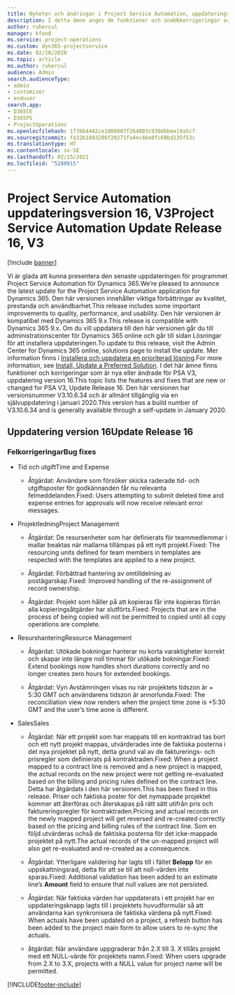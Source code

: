 ```yaml
---
title: Nyheter och ändringar i Project Service Automation, uppdateringsversion 16, version 3
description: I detta ämne anges de funktioner och snabbkorrigeringar som finns tillgängliga i Project Service Automation, uppdateringsversion 16, version 3.
author: ruhercul
manager: kfend
ms.service: project-operations
ms.custom: dyn365-projectservice
ms.date: 02/18/2020
ms.topic: article
ms.author: ruhercul
audience: Admin
search.audienceType:
- admin
- customizer
- enduser
search.app:
- D365CE
- D365PS
- ProjectOperations
ms.openlocfilehash: 1f3bb4442ce1d06807f264003c930dbbee19a5c7
ms.sourcegitcommit: fa32b1893286f20271fa4ec4be8fc68bd135f53c
ms.translationtype: HT
ms.contentlocale: sv-SE
ms.lasthandoff: 02/15/2021
ms.locfileid: "5280915"
---
```

# <a name="project-service-automation-update-release-16-v3"></a><span data-ttu-id="ec0a1-103">Project Service Automation uppdateringsversion 16, V3</span><span class="sxs-lookup"><span data-stu-id="ec0a1-103">Project Service Automation Update Release 16, V3</span></span>

[!include [banner](../includes/psa-now-project-operations.md)]

<span data-ttu-id="ec0a1-104">Vi är glada att kunna presentera den senaste uppdateringen för programmet Project Service Automation för Dynamics 365.</span><span class="sxs-lookup"><span data-stu-id="ec0a1-104">We’re pleased to announce the latest update for the Project Service Automation application for Dynamics 365.</span></span> <span data-ttu-id="ec0a1-105">Den här versionen innehåller viktiga förbättringar av kvalitet, prestanda och användbarhet.</span><span class="sxs-lookup"><span data-stu-id="ec0a1-105">This release includes some important improvements to quality, performance, and usability.</span></span>  <span data-ttu-id="ec0a1-106">Den här versionen är kompatibel med Dynamics 365 9.x.</span><span class="sxs-lookup"><span data-stu-id="ec0a1-106">This release is compatible with Dynamics 365 9.x.</span></span> <span data-ttu-id="ec0a1-107">Om du vill uppdatera till den här versionen går du till administrationscenter för Dynamics 365 online och går till sidan Lösningar för att installera uppdateringen.</span><span class="sxs-lookup"><span data-stu-id="ec0a1-107">To update to this release, visit the Admin Center for Dynamics 365 online, solutions page to install the update.</span></span> <span data-ttu-id="ec0a1-108">Mer information finns i [Installera och uppdatera en prioriterad lösning](https://docs.microsoft.com/dynamics365/project-service/upgrade-psa-home-page).</span><span class="sxs-lookup"><span data-stu-id="ec0a1-108">For more information, see [Install, Update a Preferred Solution](https://docs.microsoft.com/dynamics365/project-service/upgrade-psa-home-page).</span></span>
<span data-ttu-id="ec0a1-109">I det här ämne finns funktioner och korrigeringar som är nya eller ändrade för PSA V3, uppdatering version 16.</span><span class="sxs-lookup"><span data-stu-id="ec0a1-109">This topic lists the features and fixes that are new or changed for PSA V3, Update Release 16.</span></span> <span data-ttu-id="ec0a1-110">Den här versionen har versionsnummer V3.10.6.34 och är allmänt tillgänglig via en självuppdatering i januari 2020.</span><span class="sxs-lookup"><span data-stu-id="ec0a1-110">This version has a build number of V3.10.6.34 and is generally available through a self-update in January 2020.</span></span>


## <a name="update-release-16"></a><span data-ttu-id="ec0a1-111">Uppdatering version 16</span><span class="sxs-lookup"><span data-stu-id="ec0a1-111">Update Release 16</span></span>

### <a name="bug-fixes"></a><span data-ttu-id="ec0a1-112">Felkorrigeringar</span><span class="sxs-lookup"><span data-stu-id="ec0a1-112">Bug fixes</span></span>

-   <span data-ttu-id="ec0a1-113">Tid och utgift</span><span class="sxs-lookup"><span data-stu-id="ec0a1-113">Time and Expense</span></span>

    -   <span data-ttu-id="ec0a1-114">Åtgärdat: Användare som försöker skicka raderade tid- och utgiftsposter för godkännanden får nu relevanta felmeddelanden.</span><span class="sxs-lookup"><span data-stu-id="ec0a1-114">Fixed: Users attempting to submit deleted time and expense entries for approvals will now receive relevant error messages.</span></span>

-   <span data-ttu-id="ec0a1-115">Projektledning</span><span class="sxs-lookup"><span data-stu-id="ec0a1-115">Project Management</span></span>

    -   <span data-ttu-id="ec0a1-116">Åtgärdat: De resursenheter som har definierats för teammedlemmar i mallar beaktas när mallarna tillämpas på ett nytt projekt.</span><span class="sxs-lookup"><span data-stu-id="ec0a1-116">Fixed: The resourcing units defined for team members in templates are respected with the templates are applied to a new project.</span></span>

    -   <span data-ttu-id="ec0a1-117">Åtgärdat: Förbättrad hantering av omtilldelning av postägarskap.</span><span class="sxs-lookup"><span data-stu-id="ec0a1-117">Fixed: Improved handling of the re-assignment of record ownership.</span></span>

    -   <span data-ttu-id="ec0a1-118">Åtgärdat: Projekt som håller på att kopieras får inte kopieras förrän alla kopieringsåtgärder har slutförts.</span><span class="sxs-lookup"><span data-stu-id="ec0a1-118">Fixed: Projects that are in the process of being copied will not be permitted to copied until all copy operations are complete.</span></span>

-   <span data-ttu-id="ec0a1-119">Resurshantering</span><span class="sxs-lookup"><span data-stu-id="ec0a1-119">Resource Management</span></span>

    -   <span data-ttu-id="ec0a1-120">Åtgärdat: Utökade bokningar hanterar nu korta varaktigheter korrekt och skapar inte längre noll timmar för utökade bokningar.</span><span class="sxs-lookup"><span data-stu-id="ec0a1-120">Fixed: Extend bookings now handles short durations correctly and no longer creates zero hours for extended bookings.</span></span>

    -   <span data-ttu-id="ec0a1-121">Åtgärdat: Vyn Avstämningen visas nu när projektets tidszon är + 5:30 GMT och användarens tidszon är annorlunda.</span><span class="sxs-lookup"><span data-stu-id="ec0a1-121">Fixed: The reconciliation view now renders when the project time zone is +5:30 GMT and the user’s time aone is different.</span></span>

-   <span data-ttu-id="ec0a1-122">Sales</span><span class="sxs-lookup"><span data-stu-id="ec0a1-122">Sales</span></span>

    -   <span data-ttu-id="ec0a1-123">Åtgärdat: När ett projekt som har mappats till en kontraktrad tas bort och ett nytt projekt mappas, utvärderades inte de faktiska posterna i det nya projektet på nytt, detta grund val av de fakturerings- och prisregler som definierats på kontraktraden.</span><span class="sxs-lookup"><span data-stu-id="ec0a1-123">Fixed: When a project mapped to a contract line is removed and a new project is mapped, the actual records on the new project were not getting re-evaluated based on the billing and pricing rules defined on the contract line.</span></span> <span data-ttu-id="ec0a1-124">Detta har åtgärdats i den här versionen.</span><span class="sxs-lookup"><span data-stu-id="ec0a1-124">This has been fixed in this release.</span></span> <span data-ttu-id="ec0a1-125">Priser och faktiska poster för det nymappade projektet kommer att återföras och återskapas på rätt sätt utifrån pris och faktureringsregler för kontraktraden.</span><span class="sxs-lookup"><span data-stu-id="ec0a1-125">Pricing and actual records on the newly mapped project will get reversed and re-created correctly based on the pricing and billing rules of the contract line.</span></span> <span data-ttu-id="ec0a1-126">Som en följd utvärderas ochså de faktiska posterna för det icke-mappade projektet på nytt.</span><span class="sxs-lookup"><span data-stu-id="ec0a1-126">The actual records of the un-mapped project will also get re-evaluated and re-created as a consequence.</span></span>

    -   <span data-ttu-id="ec0a1-127">Åtgärdat: Ytterligare validering har lagts till i fältet **Belopp** för en uppskattningsrad, detta för att se till att noll-värden inte sparas.</span><span class="sxs-lookup"><span data-stu-id="ec0a1-127">Fixed: Additional validation has been added to an estimate line’s **Amount** field to ensure that null values are not persisted.</span></span>

    -   <span data-ttu-id="ec0a1-128">Åtgärdat: När faktiska värden har uppdaterats i ett projekt har en uppdateringsknapp lagts till i projektets huvudformulär så att användarna kan synkronisera de faktiska värdena på nytt.</span><span class="sxs-lookup"><span data-stu-id="ec0a1-128">Fixed: When actuals have been updated on a project, a refresh button has been added to the project main form to allow users to re-sync the actuals.</span></span>

    -   <span data-ttu-id="ec0a1-129">åtgärdat: När användare uppgraderar från 2.X till 3. X tillåts projekt med ett NULL-värde för projektets namn.</span><span class="sxs-lookup"><span data-stu-id="ec0a1-129">Fixed: When users upgrade from 2.X to 3.X, projects with a NULL value for project name will be permitted.</span></span>



[!INCLUDE[footer-include](../includes/footer-banner.md)]